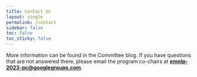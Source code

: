 ```yaml
---
title: Contact Us
layout: single
permalink: /contact
sidebar: false
toc: false
toc_sticky: false
---
```


More information can be found in the Committee blog. If you have questions that are not answered there, please email the program co-chairs at **emnlp-2023-pc@googlegroups.com**.
